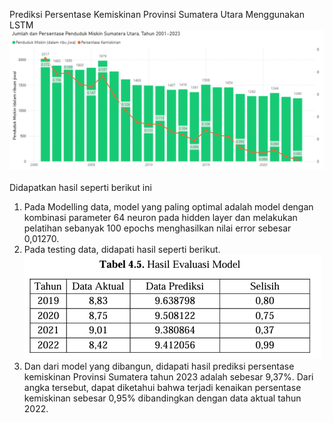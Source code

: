 Prediksi Persentase Kemiskinan Provinsi Sumatera Utara Menggunakan LSTM 
<br>
<img src='https://github.com/Nazifatul-Fadhilah/prediksi-persentase-kemiskinan-sumatera-utara/blob/main/visualisasipbi.png'/>
<br> <br>
Didapatkan hasil seperti berikut ini
1. Pada Modelling data, model yang paling optimal adalah model dengan kombinasi parameter 64 neuron pada hidden layer dan melakukan pelatihan sebanyak 100 epochs menghasilkan nilai error sebesar 0,01270.
2. Pada testing data, didapati hasil seperti berikut. <br>
   <img src='https://github.com/Nazifatul-Fadhilah/prediksi-persentase-kemiskinan-sumatera-utara/blob/main/prediksi%20data.png'/>
3. Dan dari model yang dibangun, didapati hasil prediksi persentase kemiskinan Provinsi Sumatera tahun 2023 adalah sebesar 9,37%. Dari angka tersebut, dapat diketahui bahwa terjadi kenaikan persentase 
kemiskinan sebesar 0,95% dibandingkan dengan data aktual tahun 2022.

